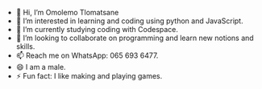 - 👋 Hi, I’m Omolemo Tlomatsane
- 👀 I’m interested in learning and coding using python and JavaScript.
- 🌱 I’m currently studying coding with Codespace.
- 💞️ I’m looking to collaborate on programming and learn new notions and skills.
- 📫 Reach me on WhatsApp: 065 693 6477.
- 😄 I am a male.
- ⚡ Fun fact: I like making and playing games.

<!---
Austinalmost/Austinalmost is a ✨ special ✨ repository because its `README.md` (this file) appears on your GitHub profile.
You can click the Preview link to take a look at your changes.
--->
